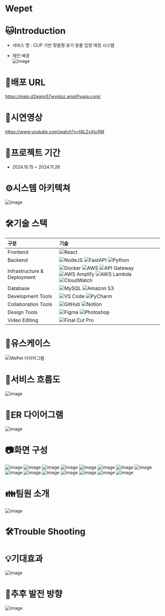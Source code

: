 # Wepet
# 🐱Introduction
- 서비스 명 : CLIP 기반 맞춤형 유기 동물 입양 매칭 시스템  

- 제안 배경  
![image](https://github.com/user-attachments/assets/44beed0f-46d1-4e25-b7d9-48e0b49e5b0d)
 
# 🔗배포 URL
https://main.d2agnx57wvpluz.amplifyapp.com/  

# 🎈시연영상
https://www.youtube.com/watch?v=fALZvXju1IM  

# 📌프로젝트 기간
- 2024.10.15 ~ 2024.11.26  

# ⚙️시스템 아키텍쳐  
![image](https://github.com/user-attachments/assets/74c6c40f-1013-4cf1-94bc-89d22e0b8f6a)  

# 🛠️기술 스택
| 구분 | 기술 |
|:--|:--|
| Frontend | ![React](https://img.shields.io/badge/REACT-61DAFB?style=flat-square&logo=React&logoColor=black) |
| Backend | ![NodeJS](https://img.shields.io/badge/NODE.JS-339933?style=flat-square&logo=Node.js&logoColor=white) ![FastAPI](https://img.shields.io/badge/FASTAPI-009688?style=flat-square&logo=FastAPI&logoColor=white) ![Python](https://img.shields.io/badge/PYTHON-3776AB?style=flat-square&logo=Python&logoColor=white) |
| Infrastructure & Deployment | ![Docker](https://img.shields.io/badge/DOCKER-2496ED?style=flat-square&logo=Docker&logoColor=white) ![AWS](https://img.shields.io/badge/AWS-232F3E?style=flat-square&logo=AmazonAWS&logoColor=white) ![API Gateway](https://img.shields.io/badge/API_GATEWAY-FF4F8B?style=flat-square&logo=amazonapigateway&logoColor=white) ![AWS Amplify](https://img.shields.io/badge/AWS_AMPLIFY-FF9900?style=flat-square&logo=awsamplify&logoColor=white) ![AWS Lambda](https://img.shields.io/badge/AWS_LAMBDA-FF9900?style=flat-square&logo=awslambda&logoColor=white) ![CloudWatch](https://img.shields.io/badge/CLOUDWATCH-FF4F8B?style=flat-square&logo=amazoncloudwatch&logoColor=white) |
| Database | ![MySQL](https://img.shields.io/badge/MYSQL-4479A1?style=flat-square&logo=MySQL&logoColor=white) ![Amazon S3](https://img.shields.io/badge/AMAZON_S3-569A31?style=flat-square&logo=amazons3&logoColor=white) |
| Development Tools | ![VS Code](https://img.shields.io/badge/VS_CODE-007ACC?style=flat-square&logo=VisualStudioCode&logoColor=white) ![PyCharm](https://img.shields.io/badge/PYCHARM-000000?style=flat-square&logo=PyCharm&logoColor=white) |
| Collaboration Tools | ![GitHub](https://img.shields.io/badge/GITHUB-181717?style=flat-square&logo=GitHub&logoColor=white) ![Notion](https://img.shields.io/badge/NOTION-000000?style=flat-square&logo=Notion&logoColor=white) |
| Design Tools | ![Figma](https://img.shields.io/badge/FIGMA-F24E1E?style=flat-square&logo=Figma&logoColor=white) ![Photoshop](https://img.shields.io/badge/PHOTOSHOP-31A8FF?style=flat-square&logo=adobephotoshop&logoColor=white) |
| Video Editing | ![Final Cut Pro](https://img.shields.io/badge/FINAL_CUT_PRO-000000?style=flat-square&logo=apple&logoColor=white) |  

# 🔔유스케이스
![WePet 다이어그램](https://github.com/user-attachments/assets/6c909b3b-ab01-48a3-b9ee-56c5d05fefc0)

# 📌서비스 흐름도  
![image](https://github.com/user-attachments/assets/ee7db007-ab84-4a91-a058-b42fd6ea566f)

# 📌ER 다이어그램
![image](https://github.com/user-attachments/assets/b813dd2f-db8d-470e-9a1c-cf543cf68315)

# 📷화면 구성  
![image](https://github.com/user-attachments/assets/6fd66866-9bf4-482e-8d95-2627565f53ce)
![image](https://github.com/user-attachments/assets/adacba13-28ff-4fd9-8344-3ffdc541a973)
![image](https://github.com/user-attachments/assets/386bebdc-e249-4aab-be61-5be4ba427df9)
![image](https://github.com/user-attachments/assets/a19ad75c-fe78-4a2a-ab56-daa2b6f61ef8)
![image](https://github.com/user-attachments/assets/1bff2b30-5f40-4472-b3bf-38be6464c9f1)
![image](https://github.com/user-attachments/assets/9a500bb0-910d-4dc0-89f2-a308bcbba3f1)
![image](https://github.com/user-attachments/assets/33b6e0f5-e3aa-4510-a568-184da7b8f7c8)
![image](https://github.com/user-attachments/assets/63e54dfd-3068-4d42-bfd8-73b7ecb25b52)
![image](https://github.com/user-attachments/assets/cbf7c53b-15a3-4d2d-b02e-5edd85ac4db9)
![image](https://github.com/user-attachments/assets/f2c6ff72-e1b1-4bc8-b0bd-9c2da0f1b770)
![image](https://github.com/user-attachments/assets/c5442cce-1066-47de-ade7-531eef9fc292)
![image](https://github.com/user-attachments/assets/1cfa4d71-82a8-4bad-9f59-b123b20b24e3)
![image](https://github.com/user-attachments/assets/49aa8186-ba99-46a9-866c-8df4bb5d1846)
![image](https://github.com/user-attachments/assets/928eb6b9-66c9-4780-8941-1a6a3f35ca60)
![image](https://github.com/user-attachments/assets/d9152038-6c30-47ed-862c-b865963ccf6b)

# 👪팀원 소개
![image](https://github.com/user-attachments/assets/d99285f9-d1c7-4338-87bd-f5f09114c34b)

# 🛠️Trouble Shooting

# 💡기대효과
![image](https://github.com/user-attachments/assets/8bd9dbdc-0ab3-4452-992c-fee9594772f6)

# 🌟추후 발전 방향
![image](https://github.com/user-attachments/assets/402864c3-60c7-49b6-8128-fdb1d36db9a7)
